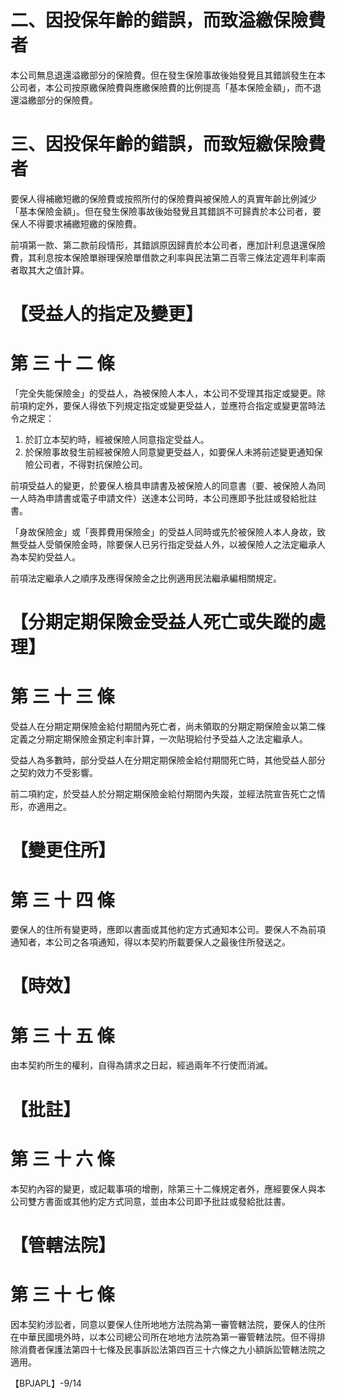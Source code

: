 # 二、因投保年齡的錯誤，而致溢繳保險費者

本公司無息退還溢繳部分的保險費。但在發生保險事故後始發覺且其錯誤發生在本公司者，本公司按原繳保險費與應繳保險費的比例提高「基本保險金額」，而不退還溢繳部分的保險費。

# 三、因投保年齡的錯誤，而致短繳保險費者

要保人得補繳短繳的保險費或按照所付的保險費與被保險人的真實年齡比例減少「基本保險金額」。但在發生保險事故後始發覺且其錯誤不可歸責於本公司者，要保人不得要求補繳短繳的保險費。

前項第一款、第二款前段情形，其錯誤原因歸責於本公司者，應加計利息退還保險費，其利息按本保險單辦理保險單借款之利率與民法第二百零三條法定週年利率兩者取其大之值計算。

# 【受益人的指定及變更】

# 第 三 十 二 條

「完全失能保險金」的受益人，為被保險人本人，本公司不受理其指定或變更。除前項約定外，要保人得依下列規定指定或變更受益人，並應符合指定或變更當時法令之規定：

1. 於訂立本契約時，經被保險人同意指定受益人。
2. 於保險事故發生前經被保險人同意變更受益人，如要保人未將前述變更通知保險公司者，不得對抗保險公司。

前項受益人的變更，於要保人檢具申請書及被保險人的同意書（要、被保險人為同一人時為申請書或電子申請文件）送達本公司時，本公司應即予批註或發給批註書。

「身故保險金」或「喪葬費用保險金」的受益人同時或先於被保險人本人身故，致無受益人受領保險金時，除要保人已另行指定受益人外，以被保險人之法定繼承人為本契約受益人。

前項法定繼承人之順序及應得保險金之比例適用民法繼承編相關規定。

# 【分期定期保險金受益人死亡或失蹤的處理】

# 第 三 十 三 條

受益人在分期定期保險金給付期間內死亡者，尚未領取的分期定期保險金以第二條定義之分期定期保險金預定利率計算，一次貼現給付予受益人之法定繼承人。

受益人為多數時，部分受益人在分期定期保險金給付期間死亡時，其他受益人部分之契約效力不受影響。

前二項約定，於受益人於分期定期保險金給付期間內失蹤，並經法院宣告死亡之情形，亦適用之。

# 【變更住所】

# 第 三 十 四 條

要保人的住所有變更時，應即以書面或其他約定方式通知本公司。要保人不為前項通知者，本公司之各項通知，得以本契約所載要保人之最後住所發送之。

# 【時效】

# 第 三 十 五 條

由本契約所生的權利，自得為請求之日起，經過兩年不行使而消滅。

# 【批註】

# 第 三 十 六 條

本契約內容的變更，或記載事項的增刪，除第三十二條規定者外，應經要保人與本公司雙方書面或其他約定方式同意，並由本公司即予批註或發給批註書。

# 【管轄法院】

# 第 三 十 七 條

因本契約涉訟者，同意以要保人住所地地方法院為第一審管轄法院，要保人的住所在中華民國境外時，以本公司總公司所在地地方法院為第一審管轄法院。但不得排除消費者保護法第四十七條及民事訴訟法第四百三十六條之九小額訴訟管轄法院之適用。

【BPJAPL】-9/14